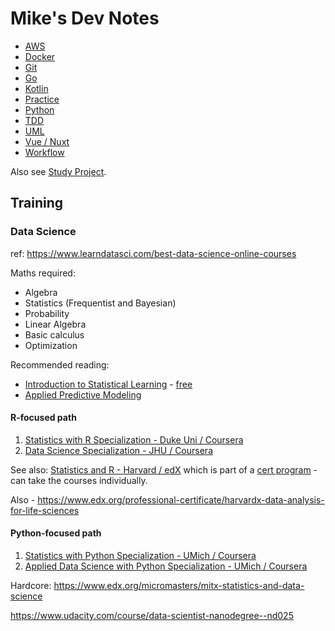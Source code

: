 # Mike's Dev Notes

- [AWS](./aws/)
- [Docker](./docker/)
- [Git](./git/)
- [Go](./go/)
- [Kotlin](./kotlin/)
- [Practice](./practice/)
- [Python](./python/)
- [TDD](./tdd/)
- [UML](./uml/)
- [Vue / Nuxt](./vue/)
- [Workflow](./workflow/)

Also see [Study Project](https://github.com/mikedonnici/dev/projects/1).


## Training

### Data Science

ref: https://www.learndatasci.com/best-data-science-online-courses

Maths required:

- Algebra
- Statistics (Frequentist and Bayesian)
- Probability
- Linear Algebra
- Basic calculus
- Optimization

Recommended reading:

- [Introduction to Statistical Learning](https://www.learndatasci.com/out/amazon-introduction-statistical-learning/) - [free](https://web.stanford.edu/~hastie/Papers/ESLII.pdf)
- [Applied Predictive Modeling](https://www.learndatasci.com/out/amazon-applied-predictive-modeling/)


#### R-focused path

1. [Statistics with R Specialization - Duke Uni / Coursera](https://www.coursera.org/specializations/statistics)
2. [Data Science Specialization - JHU / Coursera](https://www.coursera.org/specializations/jhu-data-science)

See also: [Statistics and R - Harvard / edX](https://www.edx.org/course/statistics-and-r) which is part 
of a [cert program](https://www.edx.org/professional-certificate/harvardx-data-science) - can take the courses individually. 

Also - https://www.edx.org/professional-certificate/harvardx-data-analysis-for-life-sciences



#### Python-focused path

1. [Statistics with Python Specialization - UMich / Coursera](https://www.coursera.org/specializations/statistics-with-python)
2. [Applied Data Science with Python Specialization - UMich / Coursera](https://www.coursera.org/specializations/data-science-python)


Hardcore: https://www.edx.org/micromasters/mitx-statistics-and-data-science 

https://www.udacity.com/course/data-scientist-nanodegree--nd025






